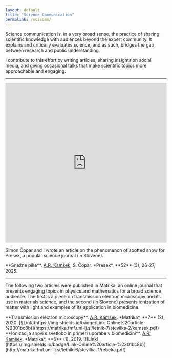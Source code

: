 ```yaml
---
layout: default
title: "Science Communication"
permalink: /scicomm/
---
```


Science communication is, in a very broad sense, the practice of sharing scientific knowledge with audiences beyond the expert community. It explains and critically evaluates science, and as such, bridges the gap between research and public understanding. 

I contribute to this effort by writing articles, sharing insights on social media, and giving occasional talks that make scientific topics more approachable and engaging.

---

<iframe src="https://www.linkedin.com/feed/update/urn:li:share:7307710277716774913"
        height="500"
        width="100%"
        frameborder="0"
        allowfullscreen=""
        title="Spotted snow - LinkedIn post">
</iframe>

Simon Čopar and I wrote an article on the phenomenon of spotted snow for Presek, a popular science journal (in Slovene).

<span class="reference">
**Snežne pike**. 
<u>A.R. Kamšek</u>, S. Čopar. *Presek*, **52** (3), 26-27, 2025.
</span>

---

The following two articles were published in Matrika, an online journal that presents engaging topics in physics and mathematics for a broad science audience. The first is a piece on transmission electron microscopy and its use in materials science, and the second (in Slovene) presents ionization of matter with light and examples of its application in biomedicine.

<span class="reference">
**Transmission electron microscopy**. 
<u>A.R. Kamšek</u>. *Matrika*, **7** (2), 2020.
  [![Link](https://img.shields.io/badge/Link-Online%20article-%2301bc8b)](https://matrika.fmf.uni-lj.si/letnik-7/stevilka-2/kamsek.pdf)
</span>

<span class="reference">
**Ionizacija snovi s svetlobo in primeri uporabe v biomedicini**. 
<u>A.R. Kamšek</u>. *Matrika*, **6** (1), 2019.
  [![Link](https://img.shields.io/badge/Link-Online%20article-%2301bc8b)](http://matrika.fmf.uni-lj.si/letnik-6/stevilka-1/rebeka.pdf)
</span>
